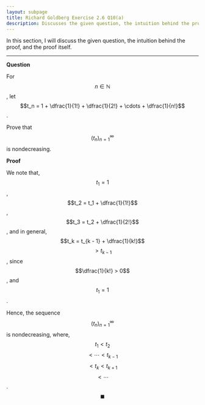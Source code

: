 ```yaml
---
layout: subpage
title: Richard Goldberg Exercise 2.6 Q10(a)
description: Discusses the given question, the intuition behind the proof, and the proof itself
---
```


In this section, I will discuss the given question, the intuition behind the proof, and the
proof itself.

---

**Question**

For $$n \in \mathbb{N}$$, let $$t_n = 1 + \dfrac{1}{1!} + \dfrac{1}{2!} + \cdots + \dfrac{1}{n!}$$.

Prove that $$(t_n)_{n=1}^\infty$$ is nondecreasing.

**Proof**

We note that, $$t_1 = 1$$, $$t_2 = t_1 + \dfrac{1}{1!}$$, $$t_3 = t_2 + \dfrac{1}{2!}$$,
and in general, $$t_k = t_{k - 1} + \dfrac{1}{k!}$$ $$> t_{k - 1}$$, since
$$\dfrac{1}{k!} > 0$$, and $$t_1 = 1$$.

Hence, the sequence $$(t_n)_{n=1}^\infty$$ is nondecreasing, where, $$t_1 < t_2$$
$$< \cdots < t_{k - 1}$$ $$< t_k < t_{k + 1}$$ $$< \cdots$$. $$\blacksquare$$
